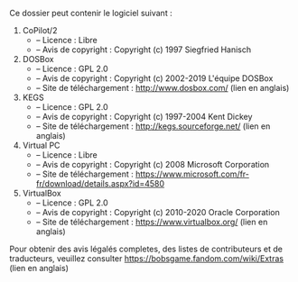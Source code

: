 ﻿Ce dossier peut contenir le logiciel suivant :

1. CoPilot/2
   - – Licence : Libre
   - – Avis de copyright : Copyright (c) 1997 Siegfried Hanisch
2. DOSBox
   - – Licence : GPL 2.0
   - – Avis de copyright : Copyright (c) 2002-2019 L'équipe DOSBox
   - – Site de téléchargement : http://www.dosbox.com/ (lien en anglais)
3. KEGS
   - – Licence : GPL 2.0
   - – Avis de copyright : Copyright (c) 1997-2004 Kent Dickey
   - – Site de téléchargement : http://kegs.sourceforge.net/ (lien en anglais)
4. Virtual PC
   - – Licence : Libre
   - – Avis de copyright : Copyright (c) 2008 Microsoft Corporation
   - – Site de téléchargement : https://www.microsoft.com/fr-fr/download/details.aspx?id=4580
5. VirtualBox
   - – Licence : GPL 2.0
   - – Avis de copyright : Copyright (c) 2010-2020 Oracle Corporation
   - – Site de téléchargement : https://www.virtualbox.org/ (lien en anglais)

Pour obtenir des avis légalés completes, des listes de contributeurs et de traducteurs, veuillez consulter https://bobsgame.fandom.com/wiki/Extras (lien en anglais)
